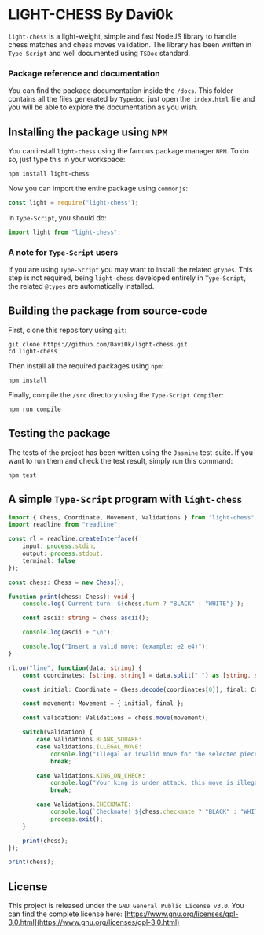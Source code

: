 # LIGHT-CHESS By Davi0k

`light-chess` is a light-weight, simple and fast NodeJS library to handle chess matches and chess moves validation. The library has been written in `Type-Script` and well documented using `TSDoc` standard.

### Package reference and documentation

You can find the package documentation inside the `/docs`.
This folder contains all the files generated by `Typedoc`, just open the` index.html` file and you will be able to explore the documentation as you wish.

## Installing the package using `NPM`

You can install `light-chess` using the famous package manager `NPM`.
To do so, just type this in your workspace:
```
npm install light-chess
```
Now you can import the entire package using `commonjs`:
```javascript
const light = require("light-chess");
```
In `Type-Script`, you should do:
```typescript
import light from "light-chess";
```

### A note for `Type-Script` users

If you are using `Type-Script` you may want to install the related `@types`.
This step is not required, being `light-chess` developed entirely in `Type-Script`, the related `@types` are automatically installed.

## Building the package from source-code

First, clone this repository using `git`:
```
git clone https://github.com/Davi0k/light-chess.git
cd light-chess
```
Then install all the required packages using `npm`:
```
npm install
```
Finally, compile the `/src` directory using the `Type-Script Compiler`:
```
npm run compile
```

## Testing the package
The tests of the project has been written using the `Jasmine` test-suite.
If you want to run them and check the test result, simply run this command:
```
npm test
```

## A simple `Type-Script` program with `light-chess`
```typescript
import { Chess, Coordinate, Movement, Validations } from "light-chess";
import readline from "readline";

const rl = readline.createInterface({
    input: process.stdin,
    output: process.stdout,
    terminal: false
});

const chess: Chess = new Chess();

function print(chess: Chess): void {
    console.log(`Current turn: ${chess.turn ? "BLACK" : "WHITE"}`);

    const ascii: string = chess.ascii();

    console.log(ascii + "\n");

    console.log("Insert a valid move: (example: e2 e4)");
}

rl.on("line", function(data: string) {
    const coordinates: [string, string] = data.split(" ") as [string, string];

    const initial: Coordinate = Chess.decode(coordinates[0]), final: Coordinate = Chess.decode(coordinates[1]);

    const movement: Movement = { initial, final };

    const validation: Validations = chess.move(movement);

    switch(validation) {
        case Validations.BLANK_SQUARE:
        case Validations.ILLEGAL_MOVE:
            console.log("Illegal or invalid move for the selected piece\n");
            break;

        case Validations.KING_ON_CHECK:
            console.log("Your king is under attack, this move is illegal\n");
            break;

        case Validations.CHECKMATE:
            console.log(`Checkmate! ${chess.checkmate ? "BLACK" : "WHITE"} wins the match\n`);
            process.exit();
    }

    print(chess);
});

print(chess);
```

## License

This project is released under the `GNU General Public License v3.0`.
You can find the complete license here: [https://www.gnu.org/licenses/gpl-3.0.html](https://www.gnu.org/licenses/gpl-3.0.html)